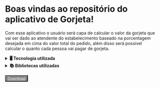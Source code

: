 # Boas vindas ao repositório do aplicativo de Gorjeta!

Com esse aplicativo o usuário será capa de calcular o valor da gorjeta que vai ser dado ao atendente do estabelecimento baseado na porcentagem desejada em cima do valor total do pedido, além disso será possível calcular o quanto cada pessoa vai pagar de gorjeta.

<details>
  <summary><strong>🖥 Tecnologia utilizada</strong></summary><br />

  Para a elaboração desse projeto eu utilizei o EXPO.

  - `Expo` é uma plataforma de código aberto para criar aplicativos nativos universais para Android, iOS e web com JavaScript e React.
 

  - `'It makes building your apps for distribution simple and easy to automate by providing defaults that work well for Expo and React Native projects out of the box, and by handling your app signing credentials for you (if you wish). It also makes sharing builds with your team easier than ever with internal distribution (using ad hoc and/or enterprise "universal" provisioning), deeply integrates with EAS Submit for app store submissions, and has first-class support for the expo-updates library.'`

[Documentação do Expo](https://docs.expo.dev/)  
</details>

<details>
  <summary><strong>📚 Bibliotecas utilizadas</strong></summary><br />

  Para auxiliar na construção do projeto eu utilizei as seguintes bibliotecas:

<details>
<summary>Styled Components</summary><br />

 - Com essa biblioteca é possível criar cada tag dentro do arquivo de estilização e usar as mesmas dentro de cada componente na criação da página ele traz mais organização e facilidade na estruturação do código, dentro do react-native ela tem o plus de manter a sintaxe do CSS convencional para a aplicação.

- `'Utilising tagged template literals (a recent addition to JavaScript) and the power of CSS, styled-components allows you to write actual CSS code to style your components. It also removes the mapping between components and styles – using components as a low-level styling construct could not be easier!'`

[Documentação do Styled Components](https://styled-components.com/docs) 
</details>

<details>
<summary>React Native Currency Input</summary><br />

 - O objetivo do react-native-currency-input é oferecer uma maneira simples e eficaz de lidar com entradas numéricas com formato personalizado, geralmente uma entrada de moeda, mas pode ser usada para qualquer caso de entrada de números.

 [Documentação do React Native Currency Input](https://www.npmjs.com/package/react-native-currency-input) 

</details>

  </details>

<br />
<button style="background-color: grey" class="btn"><a style="color: white" href="https://exp-shell-app-assets.s3.us-west-1.amazonaws.com/android/%40gabrielproenca/gorjeta-app-1216d93a56bf4ac2a54ecf0cf3be2a36-signed.apk" download="gorjeta app download">Download</a></button>

